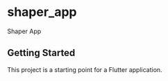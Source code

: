 # shaper_app

Shaper App

## Getting Started

This project is a starting point for a Flutter application.
